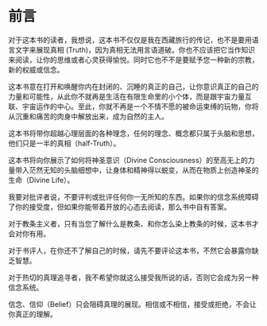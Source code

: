 # 前言

对于这本书的读者，我想说，这本书不仅仅是我在西藏旅行的传记，也不是要用语言文字来展现真相 \(Truth\)，因为真相无法用言语道破。你也不应该把它当作知识来阅读，让你的思维或者心灵获得愉悦。同时它也不不是要赋予您一种新的宗教，新的权威或信念。

这本书意在打开和唤醒你内在封闭的、沉睡的真正的自己，让你意识真正的自己的力量和可能性，从此你不就再是生活在有限生命里的小个体，而是跟宇宙力量互联、宇宙运作的中心。至此，你就不再是一个不情不愿的被命运束缚的玩物，你将从沉重和痛苦的肉身中解放出来，成为自然的主人。

这本书将带你超越心理层面的各种理念，任何的理念、概念都只属于头脑和思想，他们只是一半的真相（half-Truth）。

这本书将向你展示了如何将神圣意识（Divine Consciousness）的至高无上的力量带入茫然无知的头脑细想中，让身体和精神得以蜕变，从而在物质上创造神圣的生命（Divine Life）。

我要对批评者说，不要评判或批评任何你一无所知的东西。如果你的信念系统障碍了你的接受度，但如果你能带着开放的心态去阅读，那么书中自有答案。

对于教条主义者，只有当您了解什么是教条、和你怎么染上教条的时候，这本书才会对你有用。

对于书评人，在你还不了解自己的时候，请先不要评论这本书，不然它会暴露你缺乏智慧。

对于热切的真理追寻者，我不希望你就这么接受我所说的话，否则它会成为另一种信念系统。

信念、信仰（Belief）只会阻碍真理的展现。相信或不相信，接受或拒绝，不会让你真正的理解。





